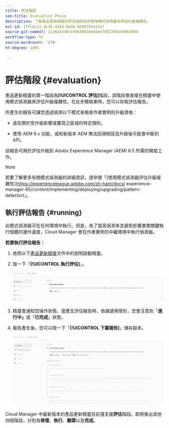 ```yaml
---
title: 評估階段
seo-title: Evaluation Phase
description: 了解產品更新精靈的評估階段如何使用模式偵測器來評估升級複雜性。
exl-id: 1ffcbc21-dc36-435d-b83b-0209f81a15e7
source-git-commit: 11a6a53d8cbfb689810a9a8e7d82293a49863084
workflow-type: ht
source-wordcount: '279'
ht-degree: 100%

---
```



# 評估階段 {#evaluation}

產品更新精靈的第一階段為&#x200B;**[!UICONTROL 評估]**&#x200B;階段，該階段會直接在精靈中使用模式偵測器來評估升級複雜性。在此步驟結束時，您可以存取評估報告。

所產生的報告可讓您透過偵測以下模式來檢查作者實例的升級資格：

* 違反關於受升級影響或覆寫之區域的特定規則。

* 使用 AEM 6.x 功能，或和新版本 AEM 無法回溯相容且升級後可能會中斷的 API。

該報告可用於評估升級到 Adobe Experience Manager (AEM) 6.5 所需的開發工作。

>[!NOTE]
>
>若要了解更多有關模式偵測器的詳細資訊，請參閱「[使用模式偵測器評估升級複雜性](https://experienceleague.adobe.com/zh-hant/docs/ experience-manager-65/content/implementing/deploying/upgrading/pattern-detector)」。

## 執行評估報告 {#running}

此模式偵測器可在任何環境中執行。但是，為了提高偵測率並避免影響業務關鍵執行個體的運作速度，Cloud Manager 會在作者實例的中繼環境中執行偵測器。

**若要執行評估報告：**

1. 依照以下[產品更新精靈](/help/product-update-wizard/overview.md)文件中的說明啟動精靈。

1. 按一下「**[!UICONTROL 執行評估]**」。

   ![執行評估](/help/assets/Run-Evaluation.png)

1. 精靈會通知您操作狀態。當產生評估報告時，依據適用情形，您會注意到「**進行中」**&#x200B;或「**已完成**」狀態。

1. 報告產生後，您可以按一下「**[!UICONTROL 下載報告]**」儲存副本。

   ![報告已建立](/help/assets/Evaluation-1.png)

Cloud Manager 中最新版本的產品更新精靈目前僅支援&#x200B;**評估**&#x200B;階段。即將推出其他四個階段，分別為&#x200B;**修復**、**執行**、**驗證**&#x200B;以及&#x200B;**完成**。
